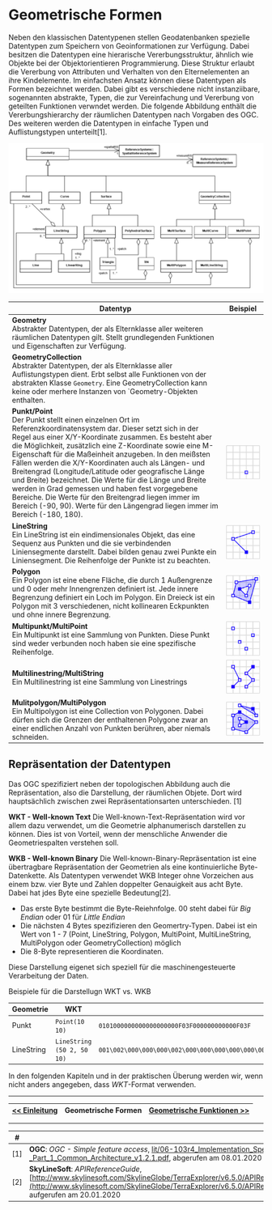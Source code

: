 # Geometrische Formen

Neben den klassischen Datentypenen stellen Geodatenbanken spezielle Datentypen zum Speichern von Geoinformationen zur Verfügung. Dabei besitzen die Datentypen eine hierarische Vererbungsstruktur, ähnlich wie Objekte bei der Objektorientieren Programmierung. Diese Struktur erlaubt die Vererbung von Attributen und Verhalten von den Elternelementen an ihre Kindelemente. Im einfachsten Ansatz können diese Datentypen als Formen bezeichnet werden. Dabei gibt es verschiedene nicht instanziibare, sogenannten abstrakte, Typen, die zur Vereinfachung und Vererbung von geteilten Funktionen verwndet werden. Die folgende Abbildung enthält die Vererbungshierarchy der räumlichen Datentypen nach Vorgaben des OGC. Des weiteren werden die Datentypen in einfache Typen und Auflistungstypen unterteilt[1].

![Punkte](img/ogc_hierarchiy.png)

| Datentyp | Beispiel
|------ | -----------
| **Geometry**<br/> Abstrakter Datentypen, der als Elternklasse aller weiteren räumlichen Datentypen gilt. Stellt grundlegenden Funktionen und Eigenschaften zur Verfügung.
| **GeometryCollection**<br/> Abstrakter Datentypen, der als Elternklasse aller Auflistungstypen dient. Erbt selbst alle Funktionen von der abstrakten Klasse `Geometry`. Eine GeometryCollection kann keine oder merhere Instanzen von `Geometry-Objekten enthalten.
|**Punkt/Point**<br/> Der Punkt stellt einen einzelnen Ort im Referenzkoordinatensystem dar. Dieser setzt sich in der Regel aus einer X/Y-Koordinate zusammen. Es besteht aber die Möglichkeit, zusätzlich eine Z-Koordinate sowie eine M-Eigenschaft für die Maßeinheit anzugeben. In den meißsten Fällen werden die X/Y-Koordinaten auch als Längen- und Breitengrad (Longitude/Latitude oder geografische Länge und Breite) bezeichnet. Die Werte für die Länge und Breite werden in Grad gemessen und haben fest vorgegebene Bereiche.  Die Werte für den Breitengrad liegen immer im Bereich (-90, 90). Werte für den Längengrad liegen immer im Bereich (-180, 180). | ![Punkte](img/point.png)
|**LineString**<br/>Ein LineString ist ein eindimensionales Objekt, das eine Sequenz aus Punkten und die sie verbindenden Liniensegmente darstellt. Dabei bilden genau zwei Punkte ein Liniensegment. Die Reihenfolge der Punkte ist zu beachten. | ![Linestring](img/linestring.png)
|**Polygon**<br/> Ein Polygon ist eine ebene Fläche, die durch 1 Außengrenze und 0 oder mehr Innengrenzen definiert ist. Jede innere Begrenzung definiert ein Loch im Polygon. Ein Dreieck ist ein Polygon mit 3 verschiedenen, nicht kollinearen Eckpunkten und ohne innere Begrenzung.| ![polygon](img/polygon.png)
|**Multipunkt/MultiPoint**<br/> Ein Multipunkt ist eine Sammlung von Punkten. Diese Punkt sind weder verbunden noch haben sie eine spezifische Reihenfolge.  | ![multipoint](img/multipoint.png)
|**Multilinestring/MultiString**<br/> Ein Multilinestring ist eine Sammlung von Linestrings  | ![Punkte](img/multilinestring.png)
|**Mulitpolygon/MultiPolygon**<br/> Ein Multipolygon ist eine Collection von Polygonen. Dabei dürfen sich die Grenzen der enthaltenen Polygone zwar an einer endlichen Anzahl von Punkten berühren, aber niemals schneiden.    | ![Punkte](img/multipolygon.png)

## Repräsentation der Datentypen

Das OGC spezifiziert neben der topologischen Abbildung auch die Repräsentation, also die Darstellung, der räumlichen Objete. Dort wird hauptsächlich zwischen zwei Repräsentationsarten unterschieden. [1]

**WKT - Well-known Text**
Die Well-known-Text-Repräsentation wird vor allem dazu verwendet, um die Geometrie alphanumerisch darstellen zu können. Dies ist von Vorteil, wenn der menschliche Anwender die Geometriespalten verstehen soll.

**WKB - Well-known Binary**
Die Well-known-Binary-Repräsentation ist eine übertragbare Repräsentation der Geometrien als eine kontinuierliche Byte-Datenkette. Als Datentypen verwendet WKB Integer ohne Vorzeichen aus einem bzw. vier Byte und Zahlen doppelter Genauigkeit aus acht Byte. Dabei hat jdes Byte eine spezielle Bedeutung[2].

- Das erste Byte bestimmt die Byte-Reiehnfolge. 00 steht dabei für *Big Endian* oder 01 für *Little Endian*
- Die nächsten 4 Bytes spezifizieren den Geomertry-Typen. Dabei ist ein Wert von 1 - 7 (Point, LineString, Polygon, MultiPoint, MultiLineString, MultiPolygon oder GeometryCollection) möglich
- Die 8-Byte representieren die Koordinaten.

Diese Darstellung eigenet sich speziell für die maschinengesteuerte Verarbeitung der Daten.

Beispiele für die Darstellugn WKT vs. WKB

| Geometrie | WKT | WKB
|------ | -------------------- | -------
| Punkt| `Point(10 10)` | `0101000000000000000000F03F000000000000F03F`
| LineString| `LineString (50 2, 50 10)` | `001\002\000\000\000\002\000\000\000\000\000\000\000\000\000I@\000\000\000\000\000\000\000@\000\000\000\000\000\000I@\000\000\000\000\000\000$@`

In den folgenden Kapiteln und in der praktischen Überung werden wir, wenn nicht anders angegeben, dass *WKT*-Format verwenden.

---

| [<< Einleitung](01_introduction.md) | Geometrische Formen | [Geometrische Funktionen >>](03_operations.md) |
|------------------------------------|------------|-------------------------------------|

---

| #   | Literatur            |
| --- |--------------------------------------------------------------------------------------------------------------------------------------------------------------------------------------------------|
| [1] | **OGC**: *OGC -  Simple feature access*, [lit/06-103r4_Implementation_Specification_for_Geographic_Information_-_Simple_feature_access_-_Part_1_Common_Architecture_v1.2.1.pdf](lit/06-103r4_Implementation_Specification_for_Geographic_Information_-_Simple_feature_access_-_Part_1_Common_Architecture_v1.2.1.pdf), abgerufen am 08.01.2020  |
| [2] | **SkyLineSoft**: *APIReferenceGuide*,  [http://www.skylinesoft.com/SkylineGlobe/TerraExplorer/v6.5.0/APIReferenceGuide/Well_Known_Text_and_Well_Known_Binary_WKT_and_WKB.htm](http://www.skylinesoft.com/SkylineGlobe/TerraExplorer/v6.5.0/APIReferenceGuide/Well_Known_Text_and_Well_Known_Binary_WKT_and_WKB.htm), aufgerufen am 20.01.2020  |